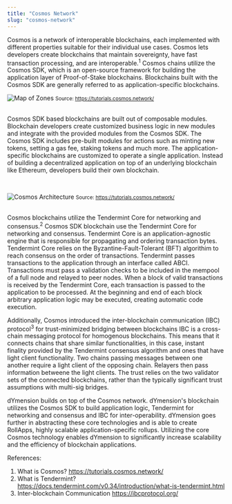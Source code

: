 ```yaml
---
title: "Cosmos Network"
slug: "cosmos-network"
---
```


Cosmos is a network of interoperable blockchains, each implemented with different properties suitable for their individual use cases. Cosmos lets developers create blockchains that maintain sovereignty, have fast transaction processing, and are interoperable.<sup>1</sup> Cosmos chains utilize the Cosmos SDK, which is an open-source framework for building the application layer of Proof-of-Stake blockchains. Blockchains built with the Cosmos SDK are generally referred to as application-specific blockchains.
<br />

![Map of Zones](/img/cosmos_networks.png)
<small className="figure">Source: https://tutorials.cosmos.network/</small>
<br />
<br />

Cosmos SDK based blockchains are built out of composable modules. Blockchain developers create customized business logic in new modules and integrate with the provided modules from the Cosmos SDK. The Cosmos SDK includes pre-built modules for actions such as minting new tokens, setting a gas fee, staking tokens and much more. The application-specific blockchains are customized to operate a single application. Instead of building a decentralized application on top of an underlying blockchain like Ethereum, developers build their own blockchain.

<br />

![Cosmos Architecture](/img/cosmos_architecture_overview.png)
<small className="figure">Source: https://tutorials.cosmos.network/</small>
<br />
<br />

Cosmos blockchains utilize the Tendermint Core for networking and consensus.<sup>2</sup> Cosmos SDK blockchain use the Tendermint Core for networking and consensus. Tendermint Core is an application-agnostic engine that is responsible for propagating and ordering transaction bytes. Tendermint Core relies on the Byzantine-Fault-Tolerant (BFT) algorithim to reach consensus on the order of transactions. Tendermint passes transactions to the application through an interface called ABCI. Transactions must pass a validation checks to be included in the mempool of a full node and relayed to peer nodes. When a block of valid transactions is received by the Tendermint Core, each transaction is passed to the application to be processed. At the beginning and end of each block arbitrary application logic may be executed, creating automatic code execution.

Additionally, Cosmos introduced the inter-blockchain communication (IBC) protocol<sup>3</sup> for trust-minimized bridging between blockchains IBC is a cross-chain messaging protocol for homogenous blockchains. This means that it connects chains that share similar functionalities, in this case, instant finality provided by the Tendermint consensus algorithm and ones that have light client functionality. Two chains passing messages between one another require a light client of the opposing chain. Relayers then pass information betweene the light clients. The trust relies on the two validator sets of the connected blockchains, rather than the typically significant trust assumptions with multi-sig bridges.

dYmension builds on top of the Cosmos network. dYmension's blockchain utilizes the Cosmos SDK to build application logic, Tendermint for networking and consensus and IBC for inter-operability. dYmension goes further in abstracting these core technologies and is able to create RollApps, highly scalable application-specific rollups. Utilizing the core Cosmos technology enables dYmension to significantly increase scalability and the efficiency of blockchain applications.

References:

1. What is Cosmos? https://tutorials.cosmos.network/
2. What is Tendermint? https://docs.tendermint.com/v0.34/introduction/what-is-tendermint.html
3. Inter-blockchain Communication https://ibcprotocol.org/
